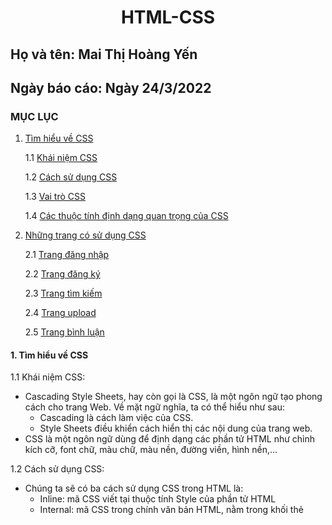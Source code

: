 # <div align="center"><p> HTML-CSS </p></div>
 ## Họ và tên: Mai Thị Hoàng Yến
 ## Ngày báo cáo: Ngày 24/3/2022
 ### MỤC LỤC
  1. [Tìm hiểu về CSS](#lythuyet)
  
      1.1 [Khái niệm CSS](#kn)
     
      1.2 [Cách sử dụng CSS](#qt)
     
      1.3 [Vai trò CSS](#ct)
     
      1.4 [Các thuộc tính định dạng quan trọng của CSS](#vt)
     
     
  2. [Những trang có sử dụng CSS](#thuchanh)  
  
      2.1 [Trang đăng nhập](#dn)
      
      2.2 [Trang đăng ký](#dk)
      
      2.3 [Trang tìm kiếm](#se)
      
      2.4 [Trang upload](#up)
      
      2.5 [Trang bình luận](#cmt)
      
#### 1. Tìm hiểu về CSS <a name="lythuyet"></a>
1.1 Khái niệm CSS:<a name="kn"></a>
   - Cascading Style Sheets, hay còn gọi là CSS, là một ngôn ngữ tạo phong cách cho trang Web. Về mặt ngữ nghĩa, ta có thể hiểu như sau:
      - Cascading là cách làm việc của CSS.
      - Style Sheets điều khiển cách hiển thị các nội dung của trang web.
   - CSS là một ngôn ngữ dùng để định dạng các phần tử HTML như chỉnh kích cỡ, font chữ, màu chữ, màu nền, đường viền, hình nền,…
   
1.2 Cách sử dụng CSS:<a name="qt"></a>
   - Chúng ta sẽ có ba cách sử dụng CSS trong HTML là:
     - Inline: mã CSS viết tại thuộc tính Style của phần tử HTML
     - Internal: mã CSS trong chính văn bản HTML, nằm trong khối thẻ <style>
     - External: mã CSS ở một file riêng biệt sau đó nạp vào trong HTML bằng phần tử <link>
 
1.3 Vai trò CSS:<a name="ct"></a> 
   - Chúng ta cần dùng CSS vì nó cho phép bạn định nghĩa kiểu và cách hiển thị các phần tử HTML. Từ đó, CSS sẽ hỗ trợ bạn phân tách nội dung và cách trình bày trang. Nếu chúng ta chỉ sử dụng HTML thì việc định dạng phần tử, kiểu phần tử phải ở cùng một vị trí với phần tử trong văn bản, điều này thật sự khó cho việc bảo trì.
   - Các định dạng sẽ được loại bỏ khỏi văn bản HTML, định dạng được lưu vào một file CSS khi sử dụng CSS.
 
1.4 Các thuộc tính định dạng quan trọng của CSS:<a name="vt"></a>  
   - `color:` Thuộc tính này dùng để thiết lập màu chữ cho phần tử. Xác định giá trị của thuộc tính theo:
      - Tên màu
      - Giá trị Hex
      - Giá trị RGB
   - `Background – color:` Thuộc tính thiết lập màu nền cho phần tử. Xác định giá trị thuộc tính theo tên màu, giá trị Hex, giá trị RGB.
   - `Font – size:` Thiết lập kích cỡ chữ cho phần tử. 
   - `Font – family:` Thiết lập kiểu chữ cho phần tử.
   - `Text – align:` Căn lề cho nội dung của phần tử. Có 3 giá trị:
      - left: căn lề cho nội dung nằm bên trái
      - center: căn lề cho nội dung nằm ở giữa
      - right: căn lề cho nội dung nằm bên phải
   - `Border:` Tạo đường viền bao xung quanh phần tử.
   - `Width, height:` Thiết lập chiều rộng và chiều cao cho phần tử. Có thể xác định theo đơn vị px hoặc %.
 #### 2. Những trang có sử dụng CSS <a name="thuchanh"></a>
 
 2.1 Trang [Đăng nhập](/Task1_HTML/login.css):<a name="dn"></a>
   - `margin:` Nó sẽ chỉ định lề cho từng phần tử
      - `margin-right:` Chỉ định lề bên phải
      - `margin-bottom:` Chỉ định lề phía dưới
   - `padding:` Tạo khoản cách xung quanh giữa các phần tử
      - `padding-left:` Chỉ định khoảng cách bên trái
   - `outline:` Nó là một đường kẻ xung quanh phần tử thường nằm ngoài boder
   - `text-decoration:` Chỉ định trang trí được thêm vào văn bản
   - `align-items:` Căn giữa cho tất cả các mục của phần tử
   - `justify-content:` Căn chỉnh các mục có bên trong vùng chứa
   - `display:` Xác định loại hiển thị của thành phần
   - `Width, height:` Thiết lập chiều rộng và chiều cao cho phần tử. Có thể xác định theo đơn vị px hoặc %
   - `border-radius:` Xác định bán kính của các góc của phần tử
   - `Background:` Thuộc tính thiết lập màu nền cho phần tử. Xác định giá trị thuộc tính theo tên màu, giá trị Hex, giá trị RGB
   - `background-size:`Chỉ định kích thước của hình nền
   - `transition:` Xác định quá trình chuyển đổi khi có một hành động
   - `color:` Thuộc tính này dùng để thiết lập màu chữ cho phần tử
   - `position:` Trang web em sử dụng position với giá trị là relative để xác định vị trí tuyệt đối cho thành phần
   - `transform:` Xác định một chuyển đổi 2 chiều hoặc 3 chiều 
   - `cursor:` Hiển thị con trỏ chuột khi di chuyển con trỏ chuột tới thành phần
 
 2.2 Trang [Đăng ký](/Task1_HTML/signup.css):<a name="dk"></a>
   - `margin:` Nó sẽ chỉ định lề cho từng phần tử
         - `margin-right:` Chỉ định lề bên phải
         - `margin-bottom:` Chỉ định lề phía dưới
   - `text-align:` Nó dùng để căn lề ngang cho văn bản
         - `text-align:` Căn đều
   - `padding:` Tạo khoản cách xung quanh giữa các phần tử
         - `padding-left:` Chỉ định khoảng cách bên trái
   - `width:` Đặt chiều rộng cho từng phần tử
   - `height:` Đặt chiều cao cho từng phần tử
   - `transform:` Xác định một chuyển đổi 2 chiều hoặc 3 chiều 
   - `transition:` Xác định quá trình chuyển đổi khi có một hành động
   - `cursor:` Hiển thị con trỏ chuột khi di chuyển con trỏ chuột tới thành phần
   - `border:` Chỉ định loại đường viền để hiển thị
   - `border-radius:` Xác định bán kính của các góc của phần tử
   - `background-size:`Chỉ định kích thước của hình nền
   - `background-repeat:` Đặt nếu / cách một hình nền sẽ được lặp lại
   - `background-position:` Đặt vị trí bắt đầu của hình nền.
   - `align-items:` Căn giữa cho tất cả các mục của phần tử
   - `justify-content:` Căn chỉnh các mục có bên trong vùng chứa
   - `outline:` Nó là một đường kẻ xung quanh phần tử thường nằm ngoài boder
 
 2.3 Trang [Search](/Task1_HTML/search.css):<a name="se"></a>
   - `font-size:` Đặt kích thước cho văn bản
   - `width:` Đặt chiều rộng cho từng phần tử
   - `height:` Đặt chiều cao cho từng phần tử
   - `border:` Chỉ định loại đường viền để hiển thị
   - `border-radius:` Xác định bán kính của các góc của phần tử
   - `box-shadow:` Gắn một hoặc nhiều bóng vào một phần tử
   - `margin:` Nó sẽ chỉ định lề cho từng phần tử
   - `padding:` Tạo khoản cách xung quanh giữa các phần tử
   - `float-left:` Hiển thị bên trái vùng chứa của nó
   - `margin-top:` Chỉ định lề phía trên
   - `margin-left:` Chỉ định lề bên trái
   - `margin-bottom:` Chỉ định lề phía dưới
   - `text-align:` Nó dùng để căn lề ngang cho văn bản
   - `color:` Thuộc tính này dùng để thiết lập màu chữ cho phần tử
 
 2.4 Trang [Upload](/Task1_HTML/upload.css):<a name="up"></a>
   - `box-sizing:` Xác định cách tính chiều rộng và chiều cao của một phần tử: chúng có bao gồm phần đệm và đường viền hay không
   - `Font – family:` Thiết lập kiểu chữ cho phần tử
   - `font-size:` Đặt kích thước cho văn bản
   - `-webkit-font-smoothing:` Được sử dụng trong trình duyệt webkit để đảm bảo văn bản đẹp trên tiêu đề
   - `Background – color:` Thuộc tính thiết lập màu nền cho phần tử. Xác định giá trị thuộc tính theo tên màu, giá trị Hex, giá trị RGB
   - `Width, height:` Thiết lập chiều rộng và chiều cao cho phần tử. Có thể xác định theo đơn vị px hoặc %
   - `border:` Chỉ định loại đường viền để hiển thị
   - `display:` Xác định loại hiển thị của thành phần
   - `margin:` Nó sẽ chỉ định lề cho từng phần tử
   - `align-items:` Căn giữa cho tất cả các mục của phần tử
   - `flex:` Để tất cả các mục linh hoạt có cùng độ dài
   - `padding:` Tạo khoản cách xung quanh giữa các phần tử
   - `color:` Thuộc tính này dùng để thiết lập màu chữ cho phần tử
   - `font-weight:` Đặt cách các ký tự dày hoặc mỏng trong văn bản sẽ được hiển thị
   - `text-decoration:` Chỉ định trang trí được thêm vào văn bản
   - `border-bottom:` Đặt kiểu của đường viền dưới cùng cho các phần tử
   - `border-radius:` Xác định bán kính của các góc của phần tử
   - `border-collapse:` Đặt liệu các đường viền bảng nên thu gọn thành một đường viền duy nhất hay được phân tách như trong HTML chuẩn
   - `vertical-align:` Thiết lập căn chỉnh theo chiều dọc của một phần tử
   - `align-items:` Căn giữa cho tất cả các mục của phần tử
 
 2.5 Trang [Bình luận](/Task1_HTML/comments.css):<a name="cmt"></a>
   - `justify-content:` Căn chỉnh các mục có bên trong vùng chứa
   - `display:` Xác định loại hiển thị của thành phần
   - `border-bottom:` Đặt kiểu của đường viền dưới cùng cho các phần tử
   - `padding:` Tạo khoản cách xung quanh giữa các phần tử   
   - `margin-bottom:` Chỉ định lề phía dưới
   - `Background – color:` Thuộc tính thiết lập màu nền cho phần tử. Xác định giá trị thuộc tính theo tên màu, giá trị Hex, giá trị RGB
   - `Width, height:` Thiết lập chiều rộng và chiều cao cho phần tử. Có thể xác định theo đơn vị px hoặc %
   - `border:` Chỉ định loại đường viền để hiển thị
   - `font-size:` Đặt kích thước cho văn bản
   - `color:` Thuộc tính này dùng để thiết lập màu chữ cho phần tử
   - `text-decoration:` Chỉ định trang trí được thêm vào văn bản
   - `border-radius:` Xác định bán kính của các góc của phần tử
   - `font-weight:` Đặt cách các ký tự dày hoặc mỏng trong văn bản sẽ được hiển thị
   - `margin-top:` Chỉ định lề phía trên
   - `cursor:` Hiển thị con trỏ chuột khi di chuyển con trỏ chuột tới thành phần
   - `padding-top:` Chỉ định khoảng cách phía trên
   - `padding-left:` Chỉ định khoảng cách bên trái
   
